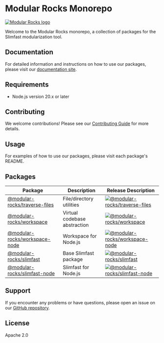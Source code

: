 # Modular Rocks Monorepo

[![Modular Rocks logo](https://www.modular.rocks/modular-rocks-logo.png)](https://www.modular.rocks/)

Welcome to the Modular Rocks monorepo, a collection of packages for the Slimfast modularization tool.

## Documentation

For detailed information and instructions on how to use our packages, please visit our [documentation site](https://www.modular.rocks/docs/intro).

## Requirements

- Node.js version 20.x or later

## Contributing

We welcome contributions! Please see our [Contributing Guide](CONTRIBUTING.md) for more details.

## Usage

For examples of how to use our packages, please visit each package's README.

## Packages

| Package                                                  | Description                  | Release Description                                                                                                                                |
| -------------------------------------------------------- | ---------------------------- | -------------------------------------------------------------------------------------------------------------------------------------------------- |
| [@modular-rocks/traverse-files](packages/traverse-files) | File/directory utilities     | [![@modular-rocks/traverse-files](https://img.shields.io/npm/v/@modular-rocks/traverse-files.svg?label=%20)](packages/traverse-files/CHANGELOG.md) |
| [@modular-rocks/workspace](packages/workspace)           | Virtual codebase abstraction | [![@modular-rocks/workspace](https://img.shields.io/npm/v/@modular-rocks/workspace?label=%20)](packages/workspace/CHANGELOG)                       |
| [@modular-rocks/workspace-node](packages/workspace-node) | Workspace for Node.js        | [![@modular-rocks/workspace-node](https://img.shields.io/npm/v/@modular-rocks/workspace-node?label=%20)](packages/workspace-node/CHANGELOG)        |
| [@modular-rocks/slimfast](packages/slimfast)             | Base Slimfast package        | [![@modular-rocks/slimfast](https://img.shields.io/npm/v/@modular-rocks/slimfast?label=%20)](packages/slimfast/CHANGELOG)                          |
| [@modular-rocks/slimfast-node](packages/slimfast-node)   | Slimfast for Node.js         | [![@modular-rocks/slimfast-node](https://img.shields.io/npm/v/@modular-rocks/slimfast-node?label=%20)](packages/slimfast-node/CHANGELOG)           |

## Support

If you encounter any problems or have questions, please open an issue on our [GitHub repository](https://github.com/modular-rocks/slimfast-turbo/issues).

## License

Apache 2.0
